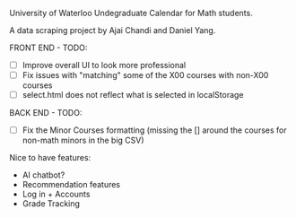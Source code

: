 University of Waterloo Undegraduate Calendar for Math students.

A data scraping project by Ajai Chandi and Daniel Yang.

FRONT END - TODO:
- [ ] Improve overall UI to look more professional
- [ ] Fix issues with "matching" some of the X00 courses with non-X00 courses
- [ ] select.html does not reflect what is selected in localStorage

BACK END - TODO:
- [ ] Fix the Minor Courses formatting (missing the [] around the courses for non-math minors in the big CSV)

Nice to have features:
- AI chatbot?
- Recommendation features
- Log in + Accounts
- Grade Tracking 
